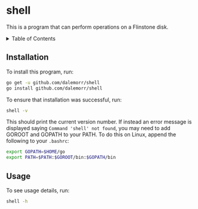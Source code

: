 # shell

This is a program that can perform operations on a Flinstone disk.

<details>
    <summary>Table of Contents</summary>

- [shell](#shell)
  - [Installation](#installation)
  - [Usage](#usage)
</details>

## Installation

To install this program, run:

```sh
go get -u github.com/dalemorr/shell
go install github.com/dalemorr/shell
```

To ensure that installation was successful, run:

```sh
shell -v
```

This should print the current version number. If instead an error message is displayed saying `Command 'shell' not found`, you may need to add GOROOT and GOPATH to your PATH. To do this on Linux, append the following to your `.bashrc`:

```bash
export GOPATH=$HOME/go
export PATH=$PATH:$GOROOT/bin:$GOPATH/bin
```

## Usage

To see usage details, run:

```sh
shell -h
```
